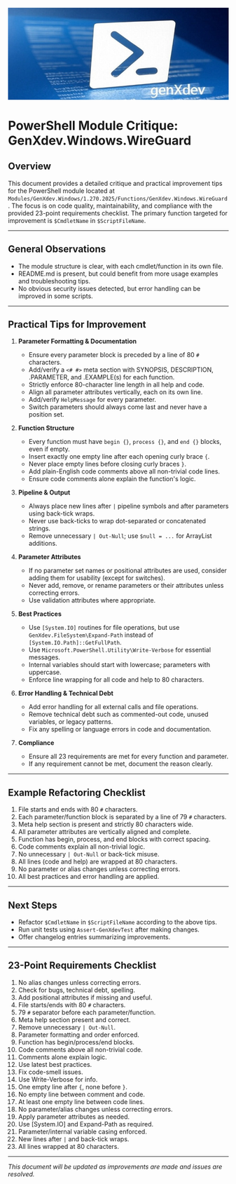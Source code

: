 ![image1](powershell.jpg)

# PowerShell Module Critique: GenXdev.Windows.WireGuard

## Overview
This document provides a detailed critique and practical improvement tips for the PowerShell module located at `Modules/GenXdev.Windows/1.270.2025/Functions/GenXdev.Windows.WireGuard`. The focus is on code quality, maintainability, and compliance with the provided 23-point requirements checklist. The primary function targeted for improvement is `$CmdletName` in `$ScriptFileName`.

---

## General Observations
- The module structure is clear, with each cmdlet/function in its own file.
- README.md is present, but could benefit from more usage examples and troubleshooting tips.
- No obvious security issues detected, but error handling can be improved in some scripts.

---

## Practical Tips for Improvement

1. **Parameter Formatting & Documentation**
   - Ensure every parameter block is preceded by a line of 80 `#` characters.
   - Add/verify a `<# #>` meta section with SYNOPSIS, DESCRIPTION, .PARAMETER, and .EXAMPLE(s) for each function.
   - Strictly enforce 80-character line length in all help and code.
   - Align all parameter attributes vertically, each on its own line.
   - Add/verify `HelpMessage` for every parameter.
   - Switch parameters should always come last and never have a position set.

2. **Function Structure**
   - Every function must have `begin {}`, `process {}`, and `end {}` blocks, even if empty.
   - Insert exactly one empty line after each opening curly brace `{`.
   - Never place empty lines before closing curly braces `}`.
   - Add plain-English code comments above all non-trivial code lines.
   - Ensure code comments alone explain the function's logic.

3. **Pipeline & Output**
   - Always place new lines after `|` pipeline symbols and after parameters using back-tick wraps.
   - Never use back-ticks to wrap dot-separated or concatenated strings.
   - Remove unnecessary `| Out-Null`; use `$null = ...` for ArrayList additions.

4. **Parameter Attributes**
   - If no parameter set names or positional attributes are used, consider adding them for usability (except for switches).
   - Never add, remove, or rename parameters or their attributes unless correcting errors.
   - Use validation attributes where appropriate.

5. **Best Practices**
   - Use `[System.IO]` routines for file operations, but use `GenXdev.FileSystem\Expand-Path` instead of `[System.IO.Path]::GetFullPath`.
   - Use `Microsoft.PowerShell.Utility\Write-Verbose` for essential messages.
   - Internal variables should start with lowercase; parameters with uppercase.
   - Enforce line wrapping for all code and help to 80 characters.

6. **Error Handling & Technical Debt**
   - Add error handling for all external calls and file operations.
   - Remove technical debt such as commented-out code, unused variables, or legacy patterns.
   - Fix any spelling or language errors in code and documentation.

7. **Compliance**
   - Ensure all 23 requirements are met for every function and parameter.
   - If any requirement cannot be met, document the reason clearly.

---

## Example Refactoring Checklist
1. File starts and ends with 80 `#` characters.
2. Each parameter/function block is separated by a line of 79 `#` characters.
3. Meta help section is present and strictly 80 characters wide.
4. All parameter attributes are vertically aligned and complete.
5. Function has begin, process, and end blocks with correct spacing.
6. Code comments explain all non-trivial logic.
7. No unnecessary `| Out-Null` or back-tick misuse.
8. All lines (code and help) are wrapped at 80 characters.
9. No parameter or alias changes unless correcting errors.
10. All best practices and error handling are applied.

---

## Next Steps
- Refactor `$CmdletName` in `$ScriptFileName` according to the above tips.
- Run unit tests using `Assert-GenXdevTest` after making changes.
- Offer changelog entries summarizing improvements.

---

## 23-Point Requirements Checklist
1. No alias changes unless correcting errors.
2. Check for bugs, technical debt, spelling.
3. Add positional attributes if missing and useful.
4. File starts/ends with 80 `#` characters.
5. 79 `#` separator before each parameter/function.
6. Meta help section present and correct.
7. Remove unnecessary `| Out-Null`.
8. Parameter formatting and order enforced.
9. Function has begin/process/end blocks.
10. Code comments above all non-trivial code.
11. Comments alone explain logic.
12. Use latest best practices.
13. Fix code-smell issues.
14. Use Write-Verbose for info.
15. One empty line after `{`, none before `}`.
16. No empty line between comment and code.
17. At least one empty line between code lines.
18. No parameter/alias changes unless correcting errors.
19. Apply parameter attributes as needed.
20. Use [System.IO] and Expand-Path as required.
21. Parameter/internal variable casing enforced.
22. New lines after `|` and back-tick wraps.
23. All lines wrapped at 80 characters.

---

*This document will be updated as improvements are made and issues are resolved.*
